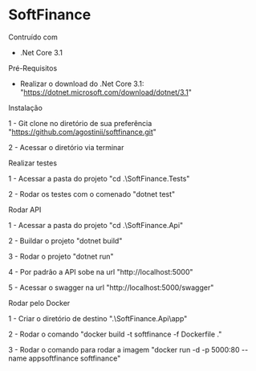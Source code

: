 # SoftFinance

Contruído com

* .Net Core 3.1

Pré-Requisitos

* Realizar o download do .Net Core 3.1: "https://dotnet.microsoft.com/download/dotnet/3.1"

Instalação

1 - Git clone no diretório de sua preferência "https://github.com/agostinii/softfinance.git"

2 - Acessar o diretório via terminar

Realizar testes

1 - Acessar a pasta do projeto "cd .\SoftFinance.Tests\"

2 - Rodar os testes com o comenado "dotnet test"

Rodar API

1 - Acessar a pasta do projeto "cd .\SoftFinance.Api\"

2 - Buildar o projeto "dotnet build"

3 - Rodar o projeto "dotnet run"

4 - Por padrão a API sobe na url "http://localhost:5000"

5 - Acessar o swagger na url "http://localhost:5000/swagger"

Rodar pelo Docker

1 - Criar o diretório de destino ".\SoftFinance.Api\app"

2 - Rodar o comando "docker build -t softfinance -f Dockerfile ."

3 - Rodar o comando para rodar a imagem "docker run -d -p 5000:80 --name appsoftfinance softfinance"
